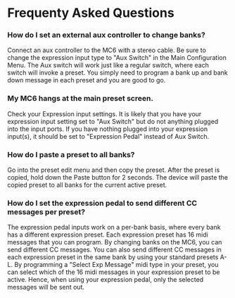 # Frequenty Asked Questions

### How do I set an external aux controller to change banks?
Connect an aux controller to the MC6 with a stereo cable. Be sure to change the expression input type to "Aux Switch" in the Main Configuration Menu. The Aux switch will work just like a regular switch, where each switch will invoke a preset. You simply need to program a bank up and bank down message in each preset and you are good to go.

### My MC6 hangs at the main preset screen.
Check your Expression input settings. It is likely that you have your expression input setting set to "Aux Switch" but do not anything plugged into the input ports. If you have nothing plugged into your expression input(s), it should be set to "Expression Pedal" instead of Aux Switch. 

### How do I paste a preset to all banks?
Go into the preset edit menu and then copy the preset. After the preset is copied, hold down the Paste button for 2 seconds. The device will paste the copied preset to all banks for the current active preset.

### How do I set the expression pedal to send different CC messages per preset?
The expression pedal inputs work on a per-bank basis, where every bank has a different expression preset. Each expression preset has 16 midi messages that you can program. By changing banks on the MC6, you can send different CC messages. You can also send different CC messages in each expression preset in the same bank by using your standard presets A-L. By programming a "Select Exp Message" midi type in your preset, you can select which of the 16 midi messages in your expression preset to be active. Hence, when using your expression pedal, only the selected messages will be sent out.